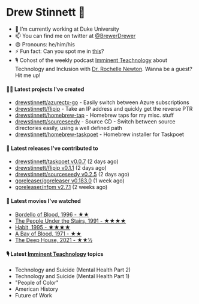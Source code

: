 
# Drew Stinnett 👋

- 🔭 I’m currently working at Duke University
- 📫 You can find me on twitter at [@BrewerDrewer](https://twitter.com/BrewerDrewer)
- 😄 Pronouns: he/him/his
- ⚡ Fun fact: Can you spot me in [this](https://www.youtube.com/watch?v=oL9WnB0qHBA)?
- 🎙 Cohost of the weekly podcast [Imminent Teachnology](https://podcast.imminentteachnology.com/) about Technology and Inclusion with [Dr. Rochelle Newton](https://www.linkedin.com/in/drrochellenewton/). Wanna be a guest? Hit me up!

#### 👨‍💻 Latest projects I've created
- [drewstinnett/azurectx-go](https://github.com/drewstinnett/azurectx-go) - Easily switch between Azure subscriptions
- [drewstinnett/flipip](https://github.com/drewstinnett/flipip) - Take an IP address and quickly get the reverse PTR
- [drewstinnett/homebrew-tap](https://github.com/drewstinnett/homebrew-tap) - Homebrew taps for my misc. stuff
- [drewstinnett/sourceseedy](https://github.com/drewstinnett/sourceseedy) - Source CD - Switch between source directories easily, using a well defined path
- [drewstinnett/homebrew-taskpoet](https://github.com/drewstinnett/homebrew-taskpoet) - Homebrew installer for Taskpoet

#### 🚀 Latest releases I've contributed to
- [drewstinnett/taskpoet v0.0.7](https://github.com/drewstinnett/taskpoet/releases/tag/v0.0.7) (2 days ago)
- [drewstinnett/flipip v0.1.1](https://github.com/drewstinnett/flipip/releases/tag/v0.1.1) (2 days ago)
- [drewstinnett/sourceseedy v0.2.5](https://github.com/drewstinnett/sourceseedy/releases/tag/v0.2.5) (2 days ago)
- [goreleaser/goreleaser v0.183.0](https://github.com/goreleaser/goreleaser/releases/tag/v0.183.0) (1 week ago)
- [goreleaser/nfpm v2.7.1](https://github.com/goreleaser/nfpm/releases/tag/v2.7.1) (2 weeks ago)

#### 🍿 Latest movies I've watched
- [Bordello of Blood, 1996 - ★★](https://letterboxd.com/mondodrew/film/bordello-of-blood/)
- [The People Under the Stairs, 1991 - ★★★★](https://letterboxd.com/mondodrew/film/the-people-under-the-stairs/)
- [Habit, 1995 - ★★★★](https://letterboxd.com/mondodrew/film/habit/)
- [A Bay of Blood, 1971 - ★★](https://letterboxd.com/mondodrew/film/a-bay-of-blood/)
- [The Deep House, 2021 - ★★½](https://letterboxd.com/mondodrew/film/the-deep-house/)

#### 🎙 Latest [Imminent Teachnology](https://podcast.imminentteachnology.com/) topics
- Technology and Suicide (Mental Health Part 2)
- Technology and Suicide (Mental Health Part 1)
- &#34;People of Color&#34;
- American History
- Future of Work